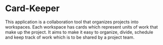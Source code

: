 # Card-Keeper
This application is a collaboration tool that organizes projects into workspaces. Each workspace has cards which represent units of work that make up the project. 
It aims to make it easy to organize, divide, schedule and keep track of work which is to be shared by a project team.
